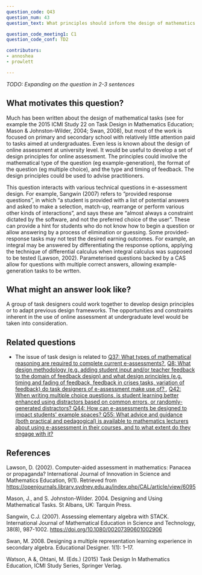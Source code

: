 ```yaml
---
question_code: Q43 
question_num: 43 
question_text: What principles should inform the design of mathematics e-assessment tasks? 

question_code_meeting1: C1 
question_code_conf: TD2 

contributors: 
- annoshea
- prowlett

---
```

*TODO: Expanding on the question in 2-3 sentences*

## What motivates this question?

Much has been written about the design of mathematical tasks (see for example the 2015 ICMI Study 22 on Task Design in Mathematics Education; Mason & Johnston-Wilder, 2004; Swan, 2008), but most of the work is focused on primary and secondary school with relatively little attention paid to tasks aimed at undergraduates. Even less is known about the design of online assessment at university level. It would be useful to develop a set of design principles for online assessment. The principles could involve the mathematical type of the question (eg example-generation), the format of the question (eg multiple choice), and the type  and timing of feedback. The design principles could be used to advise practitioners.

This question interacts with various technical questions in e-assessment design. For example, Sangwin (2007) refers to “provided response questions”, in which “a student is provided with a list of potential answers and asked to make a selection, match-up, rearrange or perform various other kinds of interactions”, and says these are “almost always a constraint dictated by the software, and not the preferred choice of the user”. These can provide a hint for students who do not know how to begin a question or allow answering by a process of elimination or guessing. Some provided-response tasks may not test the desired earning outcomes. For example, an integral may be answered by differentiating the response options, applying the technique of differential calculus when integral calculus was supposed to be tested (Lawson, 2002). Parameterised questions backed by a CAS allow for questions with multiple correct answers, allowing example-generation tasks to be wrtten.

## What might an answer look like?

A group of task designers could work together to develop design principles or to adapt previous design frameworks. The opportunities and constraints inherent in the use of online assessment at undergraduate level would be taken into consideration.

## Related questions

* The issue of task design is related to [Q37: What types of mathematical reasoning are required to complete current e-assessments?](Q37), [Q8: What design methodology (e.g. adding student input and/or teacher feedback to the domain of feedback design) and what design principles (e.g. timing and fading of feedback, feedback in crises tasks, variation of feedback) do task designers of e-assessment make use of?
](Q8), [Q42: When writing multiple choice questions, is student learning better enhanced using distractors based on common errors, or randomly-generated distractors? ](Q42)
[Q44: How can e-assessments be designed to impact students' example spaces? ](Q44) [Q55: What advice and guidance (both practical and pedagogical) is available to mathematics lecturers about using e-assessment in their courses, and to what extent do they engage with it? ](Q55) 


## References

Lawson, D. (2002). Computer-aided assessment in mathematics: Panacea or propaganda? International Journal of Innovation in Science and Mathematics Education, 9(1). Retrieved from https://openjournals.library.sydney.edu.au/index.php/CAL/article/view/6095

Mason, J., and S. Johnston-Wilder. 2004. Designing and Using Mathematical Tasks. St Albans, UK: Tarquin Press. 

Sangwin, C.J. (2007). Assessing elementary algebra with STACK. International Journal of Mathematical Education in Science and Technology, 38(8), 987-1002. https://doi.org/10.1080/00207390601002906

Swan, M. 2008. Designing a multiple representation learning experience in secondary algebra. Educational Designer. 1(1): 1–17. 

Watson, A &, Ohtani, M. (Eds.) (2015) Task Design In Mathematics Education, ICMI Study Series, Springer Verlag.

